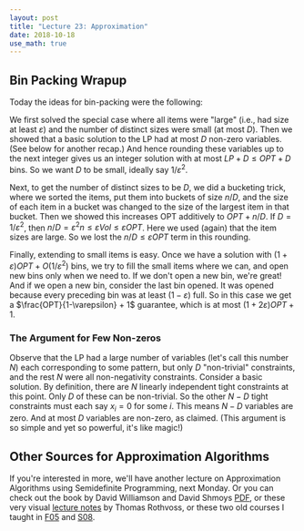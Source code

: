 ```yaml
---
layout: post
title: "Lecture 23: Approximation"
date: 2018-10-18
use_math: true
---
```


## Bin Packing Wrapup

Today the ideas for bin-packing were the following: 

We first solved the special case where all items were "large" (i.e., had
size at least $\varepsilon$) and the number of distinct sizes were small
(at most $D$). Then we showed that a basic solution to the LP had at
most $D$ non-zero variables. (See below for another recap.) And hence
rounding these variables up to the next integer gives us an integer
solution with at most $LP + D \leq OPT + D$ bins. So we want $D$ to be
small, ideally say $1/\varepsilon^2$.

Next, to get the number of distinct sizes to be $D$, we did a bucketing
trick, where we sorted the items, put them into buckets of size $n/D$,
and the size of each item in a bucket was changed to the size of the
largest item in that bucket. Then we showed this increases OPT
additively to $OPT + n/D$. If $D = 1/\varepsilon^2$, then $n/D =
\varepsilon^2 n \leq \varepsilon Vol \leq \varepsilon OPT$. Here we used
(again) that the item sizes are large. So we lost the $n/D \leq
\varepsilon OPT$ term in this rounding.

Finally, extending to small items is easy. Once we have a solution with
$(1+\varepsilon) OPT + O(1/\varepsilon^2)$ bins, we try to fill the
small items where we can, and open new bins only when we need to. If we
don't open a new bin, we're great! And if we open a new bin, consider
the last bin opened. It was opened because every preceding bin was at
least $(1-\varepsilon)$ full. So in this case we get a
$\frac{OPT}{1-\varepsilon} + 1$ guarantee, which is at most $(1+
2\varepsilon)OPT + 1$.

### The Argument for Few Non-zeros

Observe that the LP had a large number of variables (let's call this
number $N$) each corresponding to some pattern, but only $D$
"non-trivial" constraints, and the rest $N$ were all non-negativity
constraints. Consider a basic solution. By definition, there are $N$
linearly independent tight constraints at this point. Only $D$ of these
can be non-trivial. So the other $N-D$ tight constraints must each say
$x_i = 0$ for some $i$. This means $N-D$ variables are zero. And at most
$D$ variables are non-zero, as claimed. (This argument is so simple and
yet so powerful, it's like magic!)

## Other Sources for Approximation Algorithms

If you're interested in more, we'll have another lecture on
Approximation Algorithms using Semidefinite Programming, next Monday. Or
you can check out the book by David Williamson and David Shmoys
[PDF](http://www.designofapproxalgs.com/book.pdf), or these very visual [lecture
notes](https://sites.math.washington.edu/~rothvoss/slides/ApproximationAlgorithmsLectureSlides-Fall09.pdf) by Thomas Rothvoss, or these two old courses I taught in
[F05](http://www.cs.cmu.edu/afs/cs.cmu.edu/academic/class/15854-f05/www/)
and [S08](http://www.cs.cmu.edu/~anupamg/adv-approx/).
